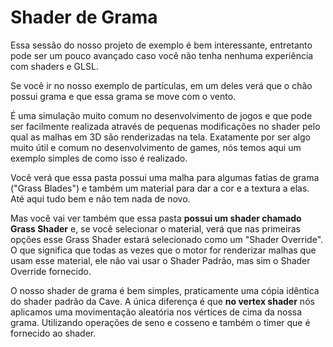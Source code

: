 # Shader de Grama
Essa sessão do nosso projeto de exemplo é bem interessante, entretanto pode ser um pouco avançado caso você não tenha nenhuma experiência com shaders e GLSL. 

Se você ir no nosso exemplo de partículas, em um deles verá que o chão possui grama e que essa grama se move com o vento. 

É uma simulação muito comum no desenvolvimento de jogos e que pode ser facilmente realizada através de pequenas modificações no shader pelo qual as malhas em 3D são renderizadas na tela. Exatamente por ser algo muito útil e comum no desenvolvimento de games, nós temos aqui um exemplo simples de como isso é realizado. 

Você verá que essa pasta possui uma malha para algumas fatias de grama ("Grass Blades") e também um material para dar a cor e a textura a elas. Até aqui tudo bem e não tem nada de novo. 

Mas você vai ver também que essa pasta **possui um shader chamado Grass Shader** e, se você selecionar o material, verá que nas primeiras opções esse Grass Shader estará selecionado como um "Shader Override". O que significa que todas as vezes que o motor for renderizar malhas que usam esse material, ele não vai usar o Shader Padrão, mas sim o Shader Override fornecido. 

O nosso shader de grama é bem simples, praticamente uma cópia idêntica do shader padrão da Cave. A única diferença é que **no vertex shader** nós aplicamos uma movimentação aleatória nos vértices de cima da nossa grama. Utilizando operações de seno e cosseno e também o timer que é fornecido ao shader.
